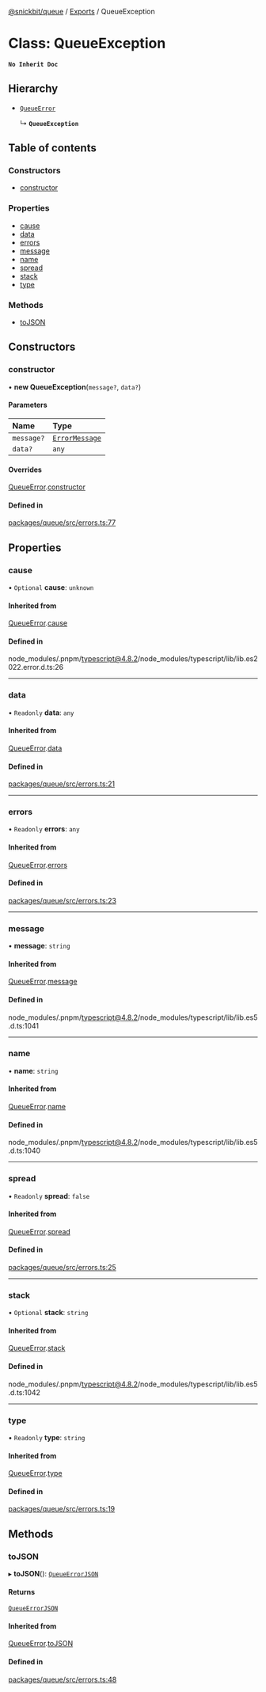 [@snickbit/queue](../README.md) / [Exports](../modules.md) / QueueException

# Class: QueueException

**`No Inherit Doc`**

## Hierarchy

- [`QueueError`](QueueError.md)

  ↳ **`QueueException`**

## Table of contents

### Constructors

- [constructor](QueueException.md#constructor)

### Properties

- [cause](QueueException.md#cause)
- [data](QueueException.md#data)
- [errors](QueueException.md#errors)
- [message](QueueException.md#message)
- [name](QueueException.md#name)
- [spread](QueueException.md#spread)
- [stack](QueueException.md#stack)
- [type](QueueException.md#type)

### Methods

- [toJSON](QueueException.md#tojson)

## Constructors

### constructor

• **new QueueException**(`message?`, `data?`)

#### Parameters

| Name | Type |
| :------ | :------ |
| `message?` | [`ErrorMessage`](../modules.md#errormessage) |
| `data?` | `any` |

#### Overrides

[QueueError](QueueError.md).[constructor](QueueError.md#constructor)

#### Defined in

[packages/queue/src/errors.ts:77](https://github.com/snickbit/snickbit.js/blob/3fd09b6/packages/queue/src/errors.ts#L77)

## Properties

### cause

• `Optional` **cause**: `unknown`

#### Inherited from

[QueueError](QueueError.md).[cause](QueueError.md#cause)

#### Defined in

node_modules/.pnpm/typescript@4.8.2/node_modules/typescript/lib/lib.es2022.error.d.ts:26

___

### data

• `Readonly` **data**: `any`

#### Inherited from

[QueueError](QueueError.md).[data](QueueError.md#data)

#### Defined in

[packages/queue/src/errors.ts:21](https://github.com/snickbit/snickbit.js/blob/3fd09b6/packages/queue/src/errors.ts#L21)

___

### errors

• `Readonly` **errors**: `any`

#### Inherited from

[QueueError](QueueError.md).[errors](QueueError.md#errors)

#### Defined in

[packages/queue/src/errors.ts:23](https://github.com/snickbit/snickbit.js/blob/3fd09b6/packages/queue/src/errors.ts#L23)

___

### message

• **message**: `string`

#### Inherited from

[QueueError](QueueError.md).[message](QueueError.md#message)

#### Defined in

node_modules/.pnpm/typescript@4.8.2/node_modules/typescript/lib/lib.es5.d.ts:1041

___

### name

• **name**: `string`

#### Inherited from

[QueueError](QueueError.md).[name](QueueError.md#name)

#### Defined in

node_modules/.pnpm/typescript@4.8.2/node_modules/typescript/lib/lib.es5.d.ts:1040

___

### spread

• `Readonly` **spread**: ``false``

#### Inherited from

[QueueError](QueueError.md).[spread](QueueError.md#spread)

#### Defined in

[packages/queue/src/errors.ts:25](https://github.com/snickbit/snickbit.js/blob/3fd09b6/packages/queue/src/errors.ts#L25)

___

### stack

• `Optional` **stack**: `string`

#### Inherited from

[QueueError](QueueError.md).[stack](QueueError.md#stack)

#### Defined in

node_modules/.pnpm/typescript@4.8.2/node_modules/typescript/lib/lib.es5.d.ts:1042

___

### type

• `Readonly` **type**: `string`

#### Inherited from

[QueueError](QueueError.md).[type](QueueError.md#type)

#### Defined in

[packages/queue/src/errors.ts:19](https://github.com/snickbit/snickbit.js/blob/3fd09b6/packages/queue/src/errors.ts#L19)

## Methods

### toJSON

▸ **toJSON**(): [`QueueErrorJSON`](../interfaces/QueueErrorJSON.md)

#### Returns

[`QueueErrorJSON`](../interfaces/QueueErrorJSON.md)

#### Inherited from

[QueueError](QueueError.md).[toJSON](QueueError.md#tojson)

#### Defined in

[packages/queue/src/errors.ts:48](https://github.com/snickbit/snickbit.js/blob/3fd09b6/packages/queue/src/errors.ts#L48)
